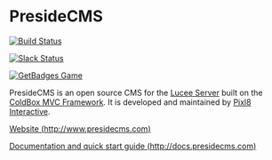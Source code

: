 PresideCMS
==========

[![Build Status](https://travis-ci.org/pixl8/Preside-CMS.svg?branch=stable "Stable")](https://travis-ci.org/pixl8/Preside-CMS)

[![Slack Status](https://presidecms-slack.herokuapp.com/badge.svg)](https://presidecms-slack.herokuapp.com/)

[![GetBadges Game](https://pixl8-preside-cms.getbadges.io/shield/company/pixl8-preside-cms)](https://pixl8-preside-cms.getbadges.io/?ref=shield-game)

PresideCMS is an open source CMS for the [Lucee Server](http://lucee.org) built on the [ColdBox MVC Framework](http://www.coldbox.org). It is developed and maintained by [Pixl8 Interactive](http://www.pixl8.co.uk).

[Website (http://www.presidecms.com)](http://www.presidecms.com)

[Documentation and quick start guide (http://docs.presidecms.com)](http://docs.presidecms.com)
